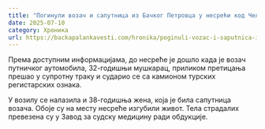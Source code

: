 ```yaml
---
title: "​Погинули возач и сапутница из Бачког Петровца у несрећи код Челарева"
date: 2025-07-10
category: Хроника
url: https://backapalankavesti.com/hronika/poginuli-vozac-i-saputnica-iz-backog-petrovca-u-nesreci-kod-celareva/
---
```


Према доступним информацијама, до несреће је дошло када је возач путничког аутомобила, 32-годишњи мушкарац, приликом претицања прешао у супротну траку и сударио се са камионом турских регистарских ознака.

У возилу се налазила и 38-годишња жена, која је била сапутница возача. Обоје су на месту несреће изгубили живот.​ Тела страдалих превезена су у Завод за судску медицину ради обдукције.​
